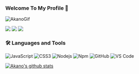 ### Welcome To My Profile 👋

![AkanoGif](https://media.discordapp.net/attachments/756256003863085068/830288583838400512/LucelyaAnime_451.gif)

<a href="https://discord.com/users/798615218330402856" target="_blank"><img src="https://shields.io/badge/Akâno-111111.svg?&style=for-the-badge&logo=discord"></a>
  <a href="https://github.com/Akanojs" target="_blank"><img src="https://shields.io/badge/Akanojs-111111.svg?&style=for-the-badge&logo=github"></a>
  <a href="https://discord.gg/XVj6mx6XU7" target="_blank"><img src="https://shields.io/badge/My Discord Server-111111.svg?&style=for-the-badge"></a>
</div> 


### 🛠 Languages and Tools
![JavaScript](https://img.shields.io/badge/-JavaScript-%23F7DF1C?style=flat-square&logo=javascript&logoColor=000000&color=%23FFCE5A)
![CSS3](https://img.shields.io/badge/-CSS3-%231572B6?style=flat-square&logo=css3)
![Nodejs](https://img.shields.io/badge/-Nodejs-339933?style=flat-square&logo=Node.js&logoColor=ffffff)
![Npm](https://img.shields.io/badge/-npm-CB3837?style=flat-square&logo=npm)
![GitHub](https://img.shields.io/badge/-GitHub-181717?style=flat-square&logo=github)
![VS Code](http://img.shields.io/badge/-VS%20Code-007ACC?style=flat-square&logo=visual-studio-code&logoColor=ffffff)


<a href="https://github.com/Akanojs/github-readme-stats">
  <img align="center" src="https://github-readme-stats.anuraghazra1.vercel.app/api?username=Akanojs&show_icons=true&include_all_commits=true&theme=material-palenight" alt="Akano's github stats" />
</a>



 
